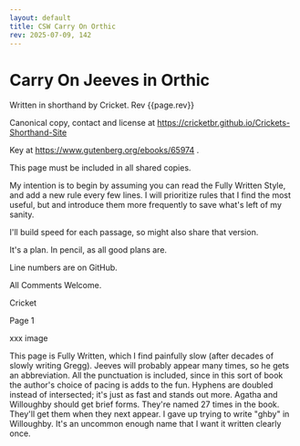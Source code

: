 ```yaml
---
layout: default
title: CSW Carry On Orthic
rev: 2025-07-09, 142
---
```

# Carry On Jeeves in Orthic

Written in shorthand by Cricket. Rev {{page.rev}}

Canonical copy, contact and license at <https://cricketbr.github.io/Crickets-Shorthand-Site>

Key at https://www.gutenberg.org/ebooks/65974 .

This page must be included in all shared copies.

My intention is to begin by assuming you can read the Fully Written Style, and add a new rule every few lines. I will prioritize rules that I find the most useful, but and introduce them more frequently to save what's left of my sanity.

I'll build speed for each passage, so might also share that version.

It's a plan. In pencil, as all good plans are.

Line numbers are on GitHub.

All Comments Welcome.

Cricket

Page 1



xxx image

This page is Fully Written, which I find painfully slow (after decades of slowly writing Gregg). Jeeves will probably appear many times, so he gets an abbreviation. All the punctuation is included, since in this sort of book the author's choice of pacing is adds to the fun. Hyphens are doubled instead of intersected; it's just as fast and stands out more. Agatha and Willoughby should get brief forms. They're named 27 times in the book. They'll get them when they next appear. I gave up trying to write "ghby" in Willoughby. It's an uncommon enough name that I want it written clearly once.





